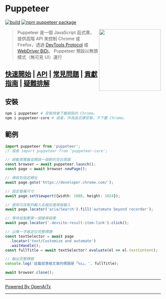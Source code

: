# Puppeteer

[![build](https://github.com/puppeteer/puppeteer/actions/workflows/ci.yml/badge.svg?branch=main)](https://github.com/puppeteer/puppeteer/actions/workflows/ci.yml)
[![npm puppeteer package](https://img.shields.io/npm/v/puppeteer.svg)](https://npmjs.org/package/puppeteer)

<img src="https://user-images.githubusercontent.com/10379601/29446482-04f7036a-841f-11e7-9872-91d1fc2ea683.png" height="200" align="right"/>

> Puppeteer 是一個 JavaScript 函式庫，提供高階 API 來控制
> Chrome 或 Firefox，透過
> [DevTools Protocol](https://chromedevtools.github.io/devtools-protocol/) 或 [WebDriver BiDi](https://pptr.dev/webdriver-bidi)。
> Puppeteer 預設以無頭模式（無可見 UI）運行

## [快速開始](https://pptr.dev/docs) | [API](https://pptr.dev/api) | [常見問題](https://pptr.dev/faq) | [貢獻指南](https://pptr.dev/contributing) | [疑難排解](https://pptr.dev/troubleshooting)

## 安裝

```bash npm2yarn
npm i puppeteer # 安裝時會下載相容的 Chrome。
npm i puppeteer-core # 或者，作為函式庫安裝，不下載 Chrome。
```

## 範例

```ts
import puppeteer from 'puppeteer';
// 或者 import puppeteer from 'puppeteer-core';

// 啟動瀏覽器並開啟一個新的空白頁面
const browser = await puppeteer.launch();
const page = await browser.newPage();

// 導航到指定網址
await page.goto('https://developer.chrome.com/');

// 設定螢幕尺寸
await page.setViewport({width: 1080, height: 1024});

// 使用可存取的輸入名稱在搜尋框輸入
await page.locator('aria/Search').fill('automate beyond recorder');

// 等待並點擊第一個搜尋結果
await page.locator('.devsite-result-item-link').click();

// 以唯一字串定位完整標題
const textSelector = await page
  .locator('text/Customize and automate')
  .waitHandle();
const fullTitle = await textSelector?.evaluate(el => el.textContent);

// 輸出完整標題
console.log('這篇部落格文章的標題是「%s」。', fullTitle);

await browser.close();
```


---

[Powered By OpenAiTx](https://github.com/OpenAiTx/OpenAiTx)

---